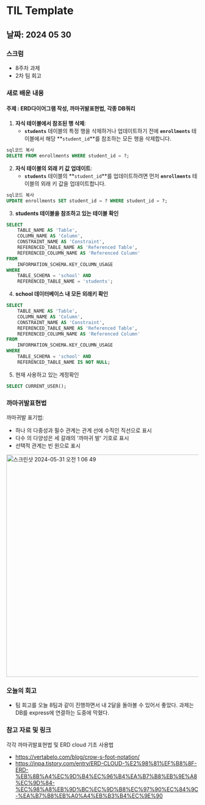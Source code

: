 # TIL Template

## 날짜: 2024 05 30
### 스크럼
- 8주차 과제
- 2차 팀 회고

### 새로 배운 내용
#### 주제 : ERD다이어그램 작성, 까마귀발표현법, 각종 DB쿼리

1. **자식 테이블에서 참조된 행 삭제**:
    - **`students`** 테이블의 특정 행을 삭제하거나 업데이트하기 전에 **`enrollments`** 테이블에서 해당 **`student_id`**를 참조하는 모든 행을 삭제합니다.

```sql
sql코드 복사
DELETE FROM enrollments WHERE student_id = ?;
```

2. **자식 테이블의 외래 키 값 업데이트**:
    - **`students`** 테이블의 **`student_id`**를 업데이트하려면 먼저 **`enrollments`** 테이블의 외래 키 값을 업데이트합니다.

```sql
sql코드 복사
UPDATE enrollments SET student_id = ? WHERE student_id = ?;
```

3. **students 테이블을 참조하고 있는 테이블 확인**
```sql
SELECT 
    TABLE_NAME AS 'Table', 
    COLUMN_NAME AS 'Column', 
    CONSTRAINT_NAME AS 'Constraint', 
    REFERENCED_TABLE_NAME AS 'Referenced Table', 
    REFERENCED_COLUMN_NAME AS 'Referenced Column'
FROM 
    INFORMATION_SCHEMA.KEY_COLUMN_USAGE
WHERE 
    TABLE_SCHEMA = 'school' AND
    REFERENCED_TABLE_NAME = 'students';
```
4. **school 데이터베이스 내 모든 외래키 확인**
```sql
SELECT 
    TABLE_NAME AS 'Table', 
    COLUMN_NAME AS 'Column', 
    CONSTRAINT_NAME AS 'Constraint', 
    REFERENCED_TABLE_NAME AS 'Referenced Table', 
    REFERENCED_COLUMN_NAME AS 'Referenced Column'
FROM 
    INFORMATION_SCHEMA.KEY_COLUMN_USAGE
WHERE 
    TABLE_SCHEMA = 'school' AND
    REFERENCED_TABLE_NAME IS NOT NULL;
```
5. 현재 사용하고 있는 계정확인
```sql
SELECT CURRENT_USER();
```
### 까마귀발표현법
까마귀발 표기법:
- 하나 의 다중성과 필수 관계는 관계 선에 수직인 직선으로 표시
- 다수 의 다양성은 세 갈래의 '까마귀 발' 기호로 표시
- 선택적 관계는 빈 원으로 표시

<img width="583" alt="스크린샷 2024-05-31 오전 1 06 49" src="https://github.com/100-hours-a-week/sean-til/assets/122856840/50fdcbe9-9572-473d-837f-b02e0f7824af">


### 오늘의 회고
- 팀 회고를 오늘 8팀과 같이 진행하면서 내 2달을 돌아볼 수 있어서 좋았다. 과제는 DB를 express에 연결하는 도중에 막혔다. 
### 참고 자료 및 링크
각각 까마귀발표현법 및 ERD cloud 기초 사용법
- https://vertabelo.com/blog/crow-s-foot-notation/
- https://inpa.tistory.com/entry/ERD-CLOUD-%E2%98%81%EF%B8%8F-ERD-%EB%8B%A4%EC%9D%B4%EC%96%B4%EA%B7%B8%EB%9E%A8%EC%9D%84-%EC%98%A8%EB%9D%BC%EC%9D%B8%EC%97%90%EC%84%9C-%EA%B7%B8%EB%A0%A4%EB%B3%B4%EC%9E%90
